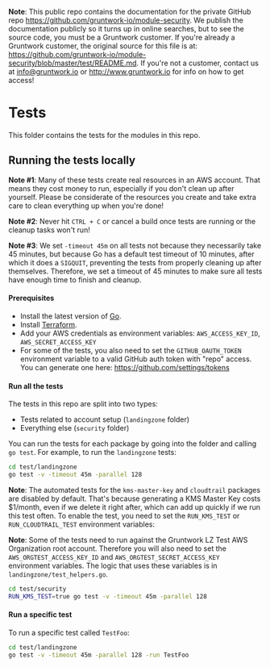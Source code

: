 **Note**: This public repo contains the documentation for the private GitHub repo <https://github.com/gruntwork-io/module-security>.
We publish the documentation publicly so it turns up in online searches, but to see the source code, you must be a Gruntwork customer.
If you're already a Gruntwork customer, the original source for this file is at: <https://github.com/gruntwork-io/module-security/blob/master/test/README.md>.
If you're not a customer, contact us at <info@gruntwork.io> or <http://www.gruntwork.io> for info on how to get access!

# Tests

This folder contains the tests for the modules in this repo.

## Running the tests locally

**Note #1**: Many of these tests create real resources in an AWS account. That means they cost money to run, especially
if you don't clean up after yourself. Please be considerate of the resources you create and take extra care to clean
everything up when you're done!

**Note #2**: Never hit `CTRL + C` or cancel a build once tests are running or the cleanup tasks won't run!

**Note #3**: We set `-timeout 45m` on all tests not because they necessarily take 45 minutes, but because Go has a
default test timeout of 10 minutes, after which it does a `SIGQUIT`, preventing the tests from properly cleaning up
after themselves. Therefore, we set a timeout of 45 minutes to make sure all tests have enough time to finish and
cleanup.

#### Prerequisites

- Install the latest version of [Go](https://golang.org/).
- Install [Terraform](https://www.terraform.io/downloads.html).
- Add your AWS credentials as environment variables: `AWS_ACCESS_KEY_ID`, `AWS_SECRET_ACCESS_KEY`
- For some of the tests, you also need to set the `GITHUB_OAUTH_TOKEN` environment variable to a valid GitHub
  auth token with "repo" access. You can generate one here: https://github.com/settings/tokens

#### Run all the tests

The tests in this repo are split into two types:

- Tests related to account setup (`landingzone` folder)
- Everything else (`security` folder)

You can run the tests for each package by going into the folder and calling `go test`. For example, to run the
`landingzone` tests:

```bash
cd test/landingzone
go test -v -timeout 45m -parallel 128
```

**Note**: The automated tests for the `kms-master-key` and `cloudtrail` packages are disabled by default. That's because
generating a KMS Master Key costs \$1/month, even if we delete it right after, which can add up quickly if we run this test
often. To enable the test, you need to set the `RUN_KMS_TEST` or `RUN_CLOUDTRAIL_TEST` environment variables:

**Note**: Some of the tests need to run against the Gruntwork LZ Test AWS Organization root account. Therefore you will also
need to set the `AWS_ORGTEST_ACCESS_KEY_ID` and `AWS_ORGTEST_SECRET_ACCESS_KEY` environment variables. The logic that uses
these variables is in `landingzone/test_helpers.go`.

```bash
cd test/security
RUN_KMS_TEST=true go test -v -timeout 45m -parallel 128
```

#### Run a specific test

To run a specific test called `TestFoo`:

```bash
cd test/landingzone
go test -v -timeout 45m -parallel 128 -run TestFoo
```

